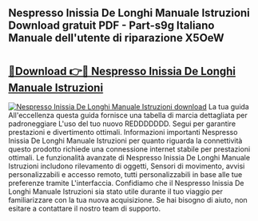 ## Nespresso Inissia De Longhi Manuale Istruzioni Download gratuit PDF - Part-s9g Italiano Manuale dell'utente di riparazione X5OeW

# <h2><a href="http://dffeiu.blite.top/?on=Nespresso+Inissia+De+Longhi+Manuale+Istruzioni">🔗Download 👉🔴 Nespresso Inissia De Longhi Manuale Istruzioni</a></h2>

[![Nespresso Inissia De Longhi Manuale Istruzioni download](https://i.imgur.com/lujVjoI.png)](http://dffeiu.blite.top/?on=Nespresso+Inissia+De+Longhi+Manuale+Istruzioni)
La tua guida All'eccellenza questa guida fornisce una tabella di marcia dettagliata per padroneggiare L'uso del tuo nuovo REDDDDDDD. Segui per garantire prestazioni e divertimento ottimali. Informazioni importanti Nespresso Inissia De Longhi Manuale Istruzioni per quanto riguarda la connettività questo prodotto richiede una connessione internet stabile per prestazioni ottimali. Le funzionalità avanzate di Nespresso Inissia De Longhi Manuale Istruzioni includono rilevamento di oggetti, Sensori di movimento, avvisi personalizzabili e accesso remoto, tutti personalizzabili in base alle tue preferenze tramite L'interfaccia. Confidiamo che il Nespresso Inissia De Longhi Manuale Istruzioni sia stato utile durante il tuo viaggio per familiarizzare con la tua nuova acquisizione. Se hai bisogno di aiuto, non esitare a contattare il nostro team di supporto.
